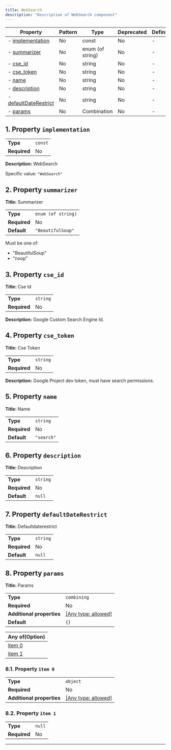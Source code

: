 ```yaml
---
title: WebSearch
description: "Description of WebSearch component"
---
```


| Property                                       | Pattern | Type             | Deprecated | Definition | Title/Description   |
| ---------------------------------------------- | ------- | ---------------- | ---------- | ---------- | ------------------- |
| - [implementation](#implementation )           | No      | const            | No         | -          | WebSearch           |
| - [summarizer](#summarizer )                   | No      | enum (of string) | No         | -          | Summarizer          |
| - [cse_id](#cse_id )                           | No      | string           | No         | -          | Cse Id              |
| - [cse_token](#cse_token )                     | No      | string           | No         | -          | Cse Token           |
| - [name](#name )                               | No      | string           | No         | -          | Name                |
| - [description](#description )                 | No      | string           | No         | -          | Description         |
| - [defaultDateRestrict](#defaultDateRestrict ) | No      | string           | No         | -          | Defaultdaterestrict |
| - [params](#params )                           | No      | Combination      | No         | -          | Params              |

## <a name="implementation"></a>1. Property `implementation`

|              |         |
| ------------ | ------- |
| **Type**     | `const` |
| **Required** | No      |

**Description:** WebSearch

Specific value: `"WebSearch"`

## <a name="summarizer"></a>2. Property `summarizer`

**Title:** Summarizer

|              |                    |
| ------------ | ------------------ |
| **Type**     | `enum (of string)` |
| **Required** | No                 |
| **Default**  | `"BeautifulSoup"`  |

Must be one of:
* "BeautifulSoup"
* "noop"

## <a name="cse_id"></a>3. Property `cse_id`

**Title:** Cse Id

|              |          |
| ------------ | -------- |
| **Type**     | `string` |
| **Required** | No       |

**Description:** Google Custom Search Engine Id.

## <a name="cse_token"></a>4. Property `cse_token`

**Title:** Cse Token

|              |          |
| ------------ | -------- |
| **Type**     | `string` |
| **Required** | No       |

**Description:** Google Project dev token, must have search permissions.

## <a name="name"></a>5. Property `name`

**Title:** Name

|              |            |
| ------------ | ---------- |
| **Type**     | `string`   |
| **Required** | No         |
| **Default**  | `"search"` |

## <a name="description"></a>6. Property `description`

**Title:** Description

|              |          |
| ------------ | -------- |
| **Type**     | `string` |
| **Required** | No       |
| **Default**  | `null`   |

## <a name="defaultDateRestrict"></a>7. Property `defaultDateRestrict`

**Title:** Defaultdaterestrict

|              |          |
| ------------ | -------- |
| **Type**     | `string` |
| **Required** | No       |
| **Default**  | `null`   |

## <a name="params"></a>8. Property `params`

**Title:** Params

|                           |                                                                           |
| ------------------------- | ------------------------------------------------------------------------- |
| **Type**                  | `combining`                                                               |
| **Required**              | No                                                                        |
| **Additional properties** | [[Any type: allowed]](# "Additional Properties of any type are allowed.") |
| **Default**               | `{}`                                                                      |

| Any of(Option)             |
| -------------------------- |
| [item 0](#params_anyOf_i0) |
| [item 1](#params_anyOf_i1) |

### <a name="params_anyOf_i0"></a>8.1. Property `item 0`

|                           |                                                                           |
| ------------------------- | ------------------------------------------------------------------------- |
| **Type**                  | `object`                                                                  |
| **Required**              | No                                                                        |
| **Additional properties** | [[Any type: allowed]](# "Additional Properties of any type are allowed.") |

### <a name="params_anyOf_i1"></a>8.2. Property `item 1`

|              |        |
| ------------ | ------ |
| **Type**     | `null` |
| **Required** | No     |

----------------------------------------------------------------------------------------------------------------------------
